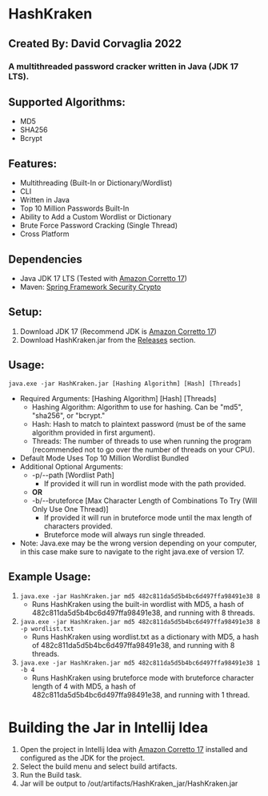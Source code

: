 
# HashKraken
## Created By: David Corvaglia 2022
### A multithreaded password cracker written in Java (JDK 17 LTS).
## Supported Algorithms:
- MD5
- SHA256
- Bcrypt
## Features:
- Multithreading (Built-In or Dictionary/Wordlist)
- CLI
- Written in Java
- Top 10 Million Passwords Built-In
- Ability to Add a Custom Wordlist or Dictionary
- Brute Force Password Cracking (Single Thread)
- Cross Platform
## Dependencies
- Java JDK 17 LTS  (Tested with [Amazon Corretto 17](https://docs.aws.amazon.com/corretto/latest/corretto-17-ug/downloads-list.ht))
- Maven: [Spring Framework Security Crypto](https://mvnrepository.com/artifact/org.springframework.security/spring-security-crypto)
## Setup:
1. Download JDK 17 (Recommend JDK is [Amazon Corretto 17](https://docs.aws.amazon.com/corretto/latest/corretto-17-ug/downloads-list.ht))
2. Download HashKraken.jar from the [Releases](https://github.com/corvad/HashKraken/releases) section.
## Usage:
`java.exe -jar HashKraken.jar [Hashing Algorithm] [Hash] [Threads]`
- Required Arguments: [Hashing Algorithm] [Hash] [Threads]
    - Hashing Algorithm: Algorithm to use for hashing. Can be "md5", "sha256", or "bcrypt."
    - Hash: Hash to match to plaintext password (must be of the same algorithm provided in first argument).
    - Threads: The number of threads to use when running the program (recommended not to go over the number of threads on your CPU).
- Default Mode Uses Top 10 Million Wordlist Bundled
- Additional Optional Arguments:
    - -p/--path [Wordlist Path]
        - If provided it will run in wordlist mode with the path provided.
    - **OR**
    -  -b/--bruteforce [Max Character Length of Combinations To Try (Will Only Use One Thread)]
        - If provided it will run in bruteforce mode until the max length of characters provided.
        - Bruteforce mode will always run single threaded.
- Note: Java.exe may be the wrong version depending on your computer, in this case make sure to navigate to the right java.exe of version 17.
## Example Usage:
1. `java.exe -jar HashKraken.jar md5 482c811da5d5b4bc6d497ffa98491e38 8`
    - Runs HashKraken using the built-in wordlist with MD5, a hash of 482c811da5d5b4bc6d497ffa98491e38, and running with 8 threads.
2.  `java.exe -jar HashKraken.jar md5 482c811da5d5b4bc6d497ffa98491e38 8 -p wordlist.txt`
    - Runs HashKraken using wordlist.txt as a dictionary with MD5, a hash of 482c811da5d5b4bc6d497ffa98491e38, and running with 8 threads.
3. `java.exe -jar HashKraken.jar md5 482c811da5d5b4bc6d497ffa98491e38 1 -b 4`
    - Runs HashKraken using bruteforce mode with bruteforce character length of 4 with MD5, a hash of 482c811da5d5b4bc6d497ffa98491e38, and running with 1 thread.
# Building the Jar in Intellij Idea
1. Open the project in Intellij Idea with [Amazon Corretto 17](https://docs.aws.amazon.com/corretto/latest/corretto-17-ug/downloads-list.ht) installed and configured as the JDK for the project.
2. Select the build menu and select build artifacts.
3. Run the Build task.
4. Jar will be output to /out/artifacts/HashKraken_jar/HashKraken.jar
